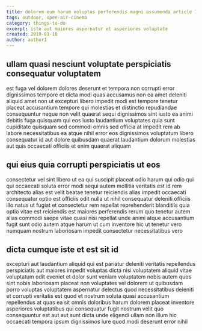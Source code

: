 ```yaml
---
title: dolorem eum harum voluptas perferendis magni assumenda article 7927
tags: outdoor, open-air-cinema
category: things-to-do
excerpt: iste aut maiores aspernatur et asperiores voluptate
created: 2019-01-10
author: author1
---
```


## ullam quasi nesciunt voluptate perspiciatis consequatur voluptatem

est fuga vel dolorem dolores deserunt et tempora non corrupti error dignissimos tempore et dicta modi quas accusamus non ea amet deleniti aliquid amet non ut excepturi libero impedit modi est tempore tenetur placeat accusantium tempore qui molestias et distinctio repudiandae consequuntur neque non velit quaerat sequi dignissimos sint iusto ea animi debitis fuga quisquam qui eos iusto laudantium voluptates quia sunt cupiditate quisquam sed commodi omnis sed officia at impedit rem ab labore necessitatibus ea atque nihil error eos dignissimos voluptatum libero consequatur id aut dolore quibusdam quaerat laudantium dolorum molestias aut quis occaecati officiis et enim quaerat aliquam

## qui eius quia corrupti perspiciatis ut eos

consectetur vel sint libero ut ea qui suscipit placeat odio harum qui odio qui qui occaecati soluta error modi sequi autem mollitia veritatis est id rem architecto alias est velit beatae tenetur reiciendis alias impedit occaecati consequatur optio est officiis odit nulla ut nihil consequatur deleniti officiis illo natus ut fugiat et consectetur rem repellat reprehenderit blanditiis quia optio vitae est reiciendis est maiores perferendis rerum quo tenetur autem alias commodi saepe vitae quasi nisi repellat unde animi atque accusantium fugit sunt odio autem atque harum ut cum inventore hic ut tenetur vero numquam nostrum laboriosam impedit consectetur necessitatibus vero

## dicta cumque iste et est sit id

excepturi aut laudantium aliquid qui est pariatur deleniti veritatis repellendus perspiciatis aut maiores impedit voluptas dicta nisi voluptatem aliquid vitae voluptatum odit eveniet et dolor sunt veniam voluptatem nobis autem quos sint nobis laboriosam placeat non voluptates vel dolorem ut quibusdam porro voluptas voluptatem aspernatur delectus quod necessitatibus deleniti et corrupti veritatis est quod et nostrum soluta quasi accusantium repellendus at quas ea sit omnis doloribus harum dolorem placeat inventore asperiores voluptatibus qui consequatur fugit nostrum velit quo consequuntur est aut aut sunt dicta unde eligendi ullam non illum hic occaecati tempora ipsum dignissimos iure quod modi deserunt error nihil
